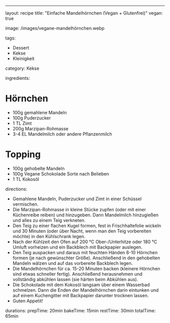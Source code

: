 ---
layout: recipe
title: "Einfache Mandelhörnchen (Vegan + Glutenfrei)"
vegan: true


image: /images/vegane-mandelhörnchen.webp

tags:
- Dessert
- Kekse
- Kleinigkeit

category: Kekse

ingredients:
# Hörnchen
- 100g gemahlene Mandeln
- 100g Puderzucker
- 1 TL Zimt
- 200g Marzipan-Rohmasse
- 3-4 EL Mandelmilch oder andere Pflanzenmilch
# Topping
- 100g gehobelte Mandeln
- 100g Vegane Schokolade Sorte nach Belieben
- 1 TL Kokosöl

directions:
- Gemahlene Mandeln, Puderzucker und Zimt in einer Schüssel vermischen.
- Die Marzipan-Rohmasse in kleine Stücke zupfen (oder mit einer Küchenreibe reiben) und hinzugeben. Dann Mandelmilch hinzugießen und alles zu einem Teig verkneten.
- Den Teig zu einer flachen Kugel formen, fest in Frischhaltefolie wickeln und 30 Minuten (oder über Nacht, wenn man den Teig vorbereiten möchte) in den Kühlschrank legen.
- Nach der Kühlzeit den Ofen auf 200 °C Ober-/Unterhitze oder 180 °C Umluft vorheizen und ein Backblech mit Backpapier auslegen.
- Den Teig auspacken und daraus mit feuchten Händen 8-10 Hörnchen formen (je nach gewünschter Größe). Anschließend in den gehobelten Mandeln wälzen und auf das vorbereite Backblech legen.
- Die Mandelhörnchen für ca. 15-20 Minuten backen (kleinere Hörnchen sind etwas schneller fertig). Anschließend herausnehmen und vollständig abkühlen lassen (sie härten beim Abkühlen aus).
- Die Schokolade mit dem Kokosöl langsam über einem Wasserbad schmelzen. Dann die Enden der Mandelhörnchen darin eintunken und auf einem Kuchengitter mit Backpapier darunter trocknen lassen.
- Guten Appetit!

durations:
    prepTime: 20min
    bakeTime: 15min
    restTime: 30min
    totalTime: 65min
